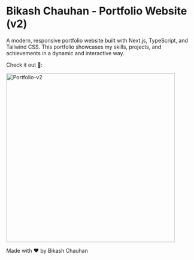 # Bikash Chauhan - Portfolio Website (v2)

A modern, responsive portfolio website built with Next.js, TypeScript, and Tailwind CSS. This portfolio showcases my skills, projects, and achievements in a dynamic and interactive way.

Check it out 🚀:

<img width="450" height="450" alt="Portfolio-v2" src="https://github.com/user-attachments/assets/f2e4e5f3-88f3-4642-b60c-86864649dbf7" />


Made with ❤️ by Bikash Chauhan
